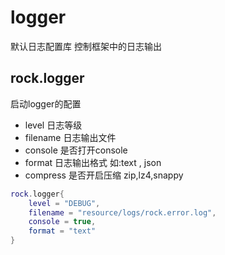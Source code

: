 # logger
默认日志配置库 控制框架中的日志输出

## rock.logger
启动logger的配置

- level 日志等级
- filename 日志输出文件
- console 是否打开console
- format  日志输出格式 如:text , json
- compress 是否开启压缩 zip,lz4,snappy

```lua
rock.logger{
    level = "DEBUG", 
    filename = "resource/logs/rock.error.log",
    console = true,
    format = "text"
}
```